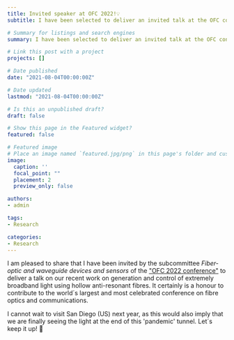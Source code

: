 ```yaml
---
title: Invited speaker at OFC 2022!💡
subtitle: I have been selected to deliver an invited talk at the OFC conference of the *OSA*

# Summary for listings and search engines
summary: I have been selected to deliver an invited talk at the OFC conference of the *OSA*

# Link this post with a project
projects: []

# Date published
date: "2021-08-04T00:00:00Z"

# Date updated
lastmod: "2021-08-04T00:00:00Z"

# Is this an unpublished draft?
draft: false

# Show this page in the Featured widget?
featured: false

# Featured image
# Place an image named `featured.jpg/png` in this page's folder and customize its options here.
image:
  caption: ''
  focal_point: ""
  placement: 2
  preview_only: false

authors:
- admin

tags:
- Research

categories:
- Research
---
```


I am pleased to share that I have been invited by the subcommittee *Fiber-optic and waveguide devices and sensors* of the ["OFC 2022 conference"](https://www.ofcconference.org/en-us/home/) to deliver a talk on our recent work on generation and control of extremely broadband light using hollow anti-resonant fibres. It certainly is a honour to contribute to the world´s largest and most celebrated conference on fibre optics and communications.

I cannot wait to visit San Diego (US) next year, as this would also imply that we are finally seeing the light at the end of this 'pandemic' tunnel. Let´s keep it up! 🙌